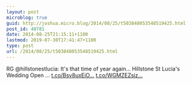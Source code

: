 ```yaml
---
layout: post
microblog: true
guid: http://joshua.micro.blog/2014/08/25/t503848053548519425.html
post_id: 40781
date: 2014-08-25T21:15:11+1100
lastmod: 2019-07-30T17:41:47+1100
type: post
url: /2014/08/25/t503848053548519425.html
---
```

RG @hillstonestlucia: It's that time of year again... Hillstone St Lucia's Wedding Open ... [t.co/Bsv8uxEiO...](http://t.co/Bsv8uxEiOh) [t.co/WGMZEZsjz...](http://t.co/WGMZEZsjzm)
